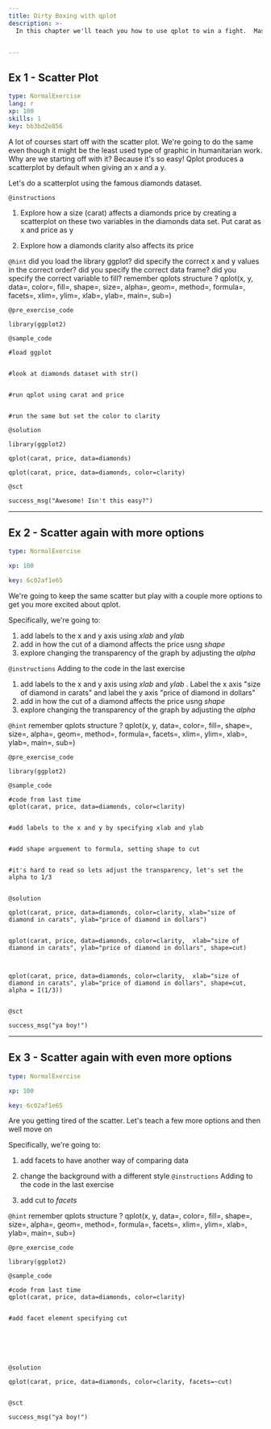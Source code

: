 ```yaml
---
title: Dirty Boxing with qplot
description: >-
  In this chapter we'll teach you how to use qplot to win a fight.  Mastering the ggplot2 language can be overwhelming at first and there is a helper function called qplot() (q for quick plot) which can be used to create the most common types of graphs.  You'll probably be suprised how powerful it is and may be even inspired to go up a weight class later with ggplot.


---
```

## Ex 1 - Scatter Plot

```yaml
type: NormalExercise
lang: r
xp: 100
skills: 1
key: bb3bd2e856
```

A lot of courses start off with the scatter plot.  We're going to do the same even though it might be the least used type of graphic in humanitarian work.  Why are  we starting off with it?  Because it's so easy!  Qplot produces a scatterplot by default when giving an x and a y. 

Let's do a scatterplot using the famous diamonds dataset.

`@instructions`
1.  Explore how a size (carat) affects a diamonds price by creating a  scatterplot on these two variables in the diamonds data set.  Put carat as x and price as y

2.  Explore how a diamonds clarity also affects its price



`@hint`
did you load the library ggplot?
did specify the correct x and y values in the correct order?
did you specify the correct data frame?
did you specify the correct variable to fill?
remember qplots structure ? qplot(x, y, data=, color=, fill=, shape=, size=, alpha=, geom=, method=, formula=, facets=, xlim=, ylim=, xlab=, ylab=, main=, sub=)

`@pre_exercise_code`
```{r}
library(ggplot2)
```
`@sample_code`
```{r}
#load ggplot 


#look at diamonds dataset with str()


#run qplot using carat and price 


#run the same but set the color to clarity
```
`@solution`
```{r}
library(ggplot2)

qplot(carat, price, data=diamonds)

qplot(carat, price, data=diamonds, color=clarity)
```
`@sct`
```{r}
success_msg("Awesome! Isn't this easy?")
```





---
## Ex 2 - Scatter again with more options

```yaml
type: NormalExercise

xp: 100

key: 6c02af1e65
```

  We're going to keep the same scatter but play with a couple more options to get you more excited about qplot.

Specifically, we're going to:

1.  add labels to the x and y axis using _xlab_ and _ylab_
2.  add in how the cut of a diamond affects the price usng _shape_
3.  explore changing the transparency of the graph by adjusting the _alpha_

`@instructions`
Adding to  the code in the last exercise

1.  add labels to the x and y axis using _xlab_ and _ylab_ .  Label the x axis "size of diamond in carats" and label the y axis "price of diamond in dollars"
2.  add in how the cut of a diamond affects the price usng _shape_
3.  explore changing the transparency of the graph by adjusting the _alpha_


`@hint`
remember qplots structure ? qplot(x, y, data=, color=, fill=, shape=, size=, alpha=, geom=, method=, formula=, facets=, xlim=, ylim=, xlab=, ylab=, main=, sub=)

`@pre_exercise_code`
```{r}
library(ggplot2)
```
`@sample_code`
```{r}
#code from last time
qplot(carat, price, data=diamonds, color=clarity)


#add labels to the x and y by specifying xlab and ylab


#add shape arguement to formula, setting shape to cut


#it's hard to read so lets adjust the transparency, let's set the alpha to 1/3


```
`@solution`
```{r}
qplot(carat, price, data=diamonds, color=clarity, xlab="size of diamond in carats", ylab="price of diamond in dollars")


qplot(carat, price, data=diamonds, color=clarity,  xlab="size of diamond in carats", ylab="price of diamond in dollars", shape=cut)



qplot(carat, price, data=diamonds, color=clarity,  xlab="size of diamond in carats", ylab="price of diamond in dollars", shape=cut,  alpha = I(1/3))


```
`@sct`
```{r}
success_msg("ya boy!")
```




---
## Ex 3 - Scatter again with even more options

```yaml
type: NormalExercise

xp: 100

key: 6c02af1e65
```

  Are you getting tired of the scatter.  Let's teach a few more options and then well move on 

Specifically, we're going to:

1.  add facets to have another way of comparing data
2.  change the background with a different style
`@instructions`
Adding to  the code in the last exercise

1.  add cut to _facets_




`@hint`
remember qplots structure ? qplot(x, y, data=, color=, fill=, shape=, size=, alpha=, geom=, method=, formula=, facets=, xlim=, ylim=, xlab=, ylab=, main=, sub=)

`@pre_exercise_code`
```{r}
library(ggplot2)
```
`@sample_code`
```{r}
#code from last time
qplot(carat, price, data=diamonds, color=clarity)


#add facet element specifying cut






```
`@solution`
```{r}
qplot(carat, price, data=diamonds, color=clarity, facets=~cut)


```
`@sct`
```{r}
success_msg("ya boy!")
```








